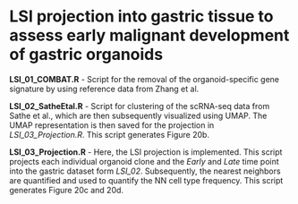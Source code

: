 # LSI projection into gastric tissue to assess early malignant development of gastric organoids

**LSI_01_COMBAT.R** - Script for the removal of the organoid-specific gene signature by using reference data from Zhang et al.

**LSI_02_SatheEtal.R** - Script for clustering of the scRNA-seq data from Sathe et al., which are then subsequently visualized using UMAP. The UMAP representation is then saved for the projection in *LSI_03_Projection.R*. This script generates Figure 20b.

**LSI_03_Projection.R** - Here, the LSI projection is implemented. This script projects each individual organoid clone and the *Early* and *Late* time point into the gastric dataset form *LSI_02*. Subsequently, the nearest neighbors are quantified and used to quantify the NN cell type frequency. This script generates Figure 20c and 20d.
